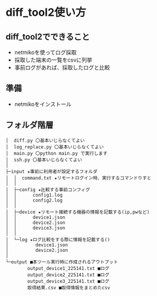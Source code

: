 # diff_tool2使い方

## diff_tool2でできること
* netmikoを使ってログ採取  
* 採取した端末の一覧をcsvに列挙  
* 事前ログがあれば、採取したログと比較  

## 準備
* netmikoをインストール

## フォルダ階層
```
│  diff.py 〇基本いじらなくてよい
│  log_replace.py 〇基本いじらなくてよい
│  main.py 〇python main.py で実行します
│  ssh.py 〇基本いじらなくてよい
│
├─input ★事前に利用者が設定するフォルダ
│  │  command.txt ★リモートログイン時、実行するコマンドりすと
│  │
│  ├─config ★比較する事前コンフィグ
│  │      config1.log
│  │      config2.log
│  │
│  ├─device ★リモート接続する機器の情報を記載する(ip,pwなど)
│  │      device1.json
│  │      device2.json
│  │      device3.json
│  │
│  └─log ★ログ比較をする際に情報を記載する()
│          device1.json
│          device2.json
│
└─output ■本ツール実行時に作成されるアウトプット
        output_device1_225141.txt ■ログ
        output_device2_225141.txt ■ログ
        output_device3_225141.txt ■ログ
        取得結果.csv ■取得情報をまとめたcsv
```
